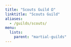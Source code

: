 ```yaml
---
title: "Scouts Guild Ω"
linktitle: "Scouts Guild"
aliases:
  - /guilds/scouts/
menu:
  lists:
    parent: "martial-guilds"
---
```

